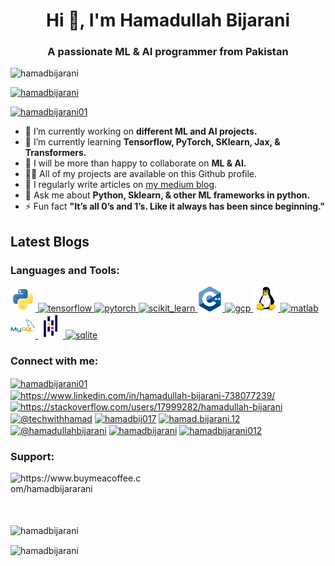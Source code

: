 <h1 align="center">Hi 👋, I'm Hamadullah Bijarani</h1>
<h3 align="center">A passionate ML & AI programmer from Pakistan</h3>

<p align="left"> <img src="https://komarev.com/ghpvc/?username=hamadbijarani&label=Profile%20views&color=0e75b6&style=flat" alt="hamadbijarani" /> </p>

<p align="left"> <a href="https://github.com/ryo-ma/github-profile-trophy"><img src="https://github-profile-trophy.vercel.app/?username=hamadbijarani" alt="hamadbijarani" /></a> </p>

<p align="left"> <a href="https://twitter.com/hamadbijarani01" target="blank"><img src="https://img.shields.io/twitter/follow/hamadbijarani01?logo=twitter&style=for-the-badge" alt="hamadbijarani01" /></a> </p>

- 🔭 I’m currently working on **different ML and AI projects.**
- 🌱 I’m currently learning **Tensorflow, PyTorch, SKlearn, Jax, & Transformers.**
- 👯 I will be more than happy to collaborate on **ML & AI.**
- 👨‍💻 All of my projects are available on this Github profile.
- 📝 I regularly write articles on [my medium blog](https://www.medium.com/@hamadullahbijarani).
- 💬 Ask me about **Python, Sklearn, & other ML frameworks in python.**
- ⚡ Fun fact **"It’s all 0’s and 1’s. Like it always has been since beginning."**

## Latest Blogs
<!-- BLOG-POST-LIST:START -->
<!-- BLOG-POST-LIST:END -->

<h3 align="left">Languages and Tools:</h3>
<p align="left"> <a href="https://www.python.org" target="_blank" rel="noreferrer"> <img src="https://raw.githubusercontent.com/devicons/devicon/master/icons/python/python-original.svg" alt="python" width="40" height="40"/> </a> <a href="https://www.tensorflow.org" target="_blank" rel="noreferrer"> <img src="https://www.vectorlogo.zone/logos/tensorflow/tensorflow-icon.svg" alt="tensorflow" width="40" height="40"/> </a> <a href="https://pytorch.org/" target="_blank" rel="noreferrer"> <img src="https://www.vectorlogo.zone/logos/pytorch/pytorch-icon.svg" alt="pytorch" width="40" height="40"/> </a> <a href="https://scikit-learn.org/" target="_blank" rel="noreferrer"> <img src="https://upload.wikimedia.org/wikipedia/commons/0/05/Scikit_learn_logo_small.svg" alt="scikit_learn" width="40" height="40"/> </a> <a href="https://www.w3schools.com/cpp/" target="_blank" rel="noreferrer"> <img src="https://raw.githubusercontent.com/devicons/devicon/master/icons/cplusplus/cplusplus-original.svg" alt="cplusplus" width="40" height="40"/> </a> <a href="https://cloud.google.com" target="_blank" rel="noreferrer"> <img src="https://www.vectorlogo.zone/logos/google_cloud/google_cloud-icon.svg" alt="gcp" width="40" height="40"/> </a> <a href="https://www.linux.org/" target="_blank" rel="noreferrer"> <img src="https://raw.githubusercontent.com/devicons/devicon/master/icons/linux/linux-original.svg" alt="linux" width="40" height="40"/> </a> <a href="https://www.mathworks.com/" target="_blank" rel="noreferrer"> <img src="https://upload.wikimedia.org/wikipedia/commons/2/21/Matlab_Logo.png" alt="matlab" width="40" height="40"/> </a> <a href="https://www.mysql.com/" target="_blank" rel="noreferrer"> <img src="https://raw.githubusercontent.com/devicons/devicon/master/icons/mysql/mysql-original-wordmark.svg" alt="mysql" width="40" height="40"/> </a> <a href="https://pandas.pydata.org/" target="_blank" rel="noreferrer"> <img src="https://raw.githubusercontent.com/devicons/devicon/2ae2a900d2f041da66e950e4d48052658d850630/icons/pandas/pandas-original.svg" alt="pandas" width="40" height="40"/> </a> <a href="https://www.sqlite.org/" target="_blank" rel="noreferrer"> <img src="https://www.vectorlogo.zone/logos/sqlite/sqlite-icon.svg" alt="sqlite" width="40" height="40"/> </a> </p>

<h3 align="left">Connect with me:</h3>
<p align="left">
<a href="https://twitter.com/hamadbijarani01" target="blank"><img align="center" src="https://raw.githubusercontent.com/rahuldkjain/github-profile-readme-generator/master/src/images/icons/Social/twitter.svg" alt="hamadbijarani01" height="30" width="40" /></a>
<a href="https://linkedin.com/in/hamadullah-bijarani-738077239/" target="blank"><img align="center" src="https://raw.githubusercontent.com/rahuldkjain/github-profile-readme-generator/master/src/images/icons/Social/linked-in-alt.svg" alt="https://www.linkedin.com/in/hamadullah-bijarani-738077239/" height="30" width="40" /></a>
<a href="https://stackoverflow.com/users/17999282/hamadullah-bijarani" target="blank"><img align="center" src="https://raw.githubusercontent.com/rahuldkjain/github-profile-readme-generator/master/src/images/icons/Social/stack-overflow.svg" alt="https://stackoverflow.com/users/17999282/hamadullah-bijarani" height="30" width="40" /></a>
<a href="https://www.youtube.com/c/@techwithhamad" target="blank"><img align="center" src="https://raw.githubusercontent.com/rahuldkjain/github-profile-readme-generator/master/src/images/icons/Social/youtube.svg" alt="@techwithhamad" height="30" width="40" /></a>
<a href="https://kaggle.com/hamadbij017" target="blank"><img align="center" src="https://raw.githubusercontent.com/rahuldkjain/github-profile-readme-generator/master/src/images/icons/Social/kaggle.svg" alt="hamadbij017" height="30" width="40" /></a>
<a href="https://fb.com/hamad.bijarani.12" target="blank"><img align="center" src="https://raw.githubusercontent.com/rahuldkjain/github-profile-readme-generator/master/src/images/icons/Social/facebook.svg" alt="hamad.bijarani.12" height="30" width="40" /></a>
<a href="https://medium.com/@hamadullahbijarani" target="blank"><img align="center" src="https://raw.githubusercontent.com/rahuldkjain/github-profile-readme-generator/master/src/images/icons/Social/medium.svg" alt="@hamadullahbijarani" height="30" width="40" /></a>
<a href="https://dev.to/hamadbijarani" target="blank"><img align="center" src="https://raw.githubusercontent.com/rahuldkjain/github-profile-readme-generator/master/src/images/icons/Social/devto.svg" alt="hamadbijarani" height="30" width="40" /></a>
<a href="https://codeforces.com/profile/hamadbijarani012" target="blank"><img align="center" src="https://raw.githubusercontent.com/rahuldkjain/github-profile-readme-generator/master/src/images/icons/Social/codeforces.svg" alt="hamadbijarani012" height="30" width="40" /></a>
</p>

<h3 align="left">Support:</h3>
<p><a href="https://www.buymeacoffee.com/hamadbijararani"> <img align="left" src="https://cdn.buymeacoffee.com/buttons/v2/default-yellow.png" height="50" width="210" alt="https://www.buymeacoffee.com/hamadbijararani" /></a></p><br><br><br><br>

<p><img align="center" src="https://github-readme-stats.vercel.app/api?username=hamadbijarani&show_icons=true&locale=en" alt="hamadbijarani" /></p>
<p><img align='center' src="https://github-readme-streak-stats.herokuapp.com/?user=hamadbijarani&" alt="hamadbijarani" /></p>

  
